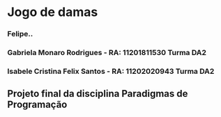 # Jogo de damas

### Felipe.. 
### Gabriela Monaro Rodrigues - RA: 11201811530 Turma DA2
### Isabele Cristina Felix Santos - RA: 11202020943 Turma DA2

## Projeto final da disciplina Paradigmas de Programação

